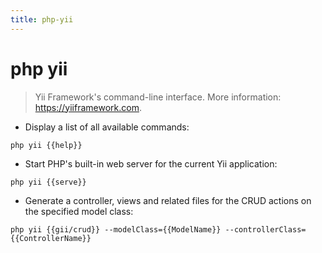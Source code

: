 ```yaml
---
title: php-yii
---
```

# php yii

> Yii Framework's command-line interface.
> More information: <https://yiiframework.com>.

- Display a list of all available commands:

`php yii {{help}}`

- Start PHP's built-in web server for the current Yii application:

`php yii {{serve}}`

- Generate a controller, views and related files for the CRUD actions on the specified model class:

`php yii {{gii/crud}} --modelClass={{ModelName}} --controllerClass={{ControllerName}}`
